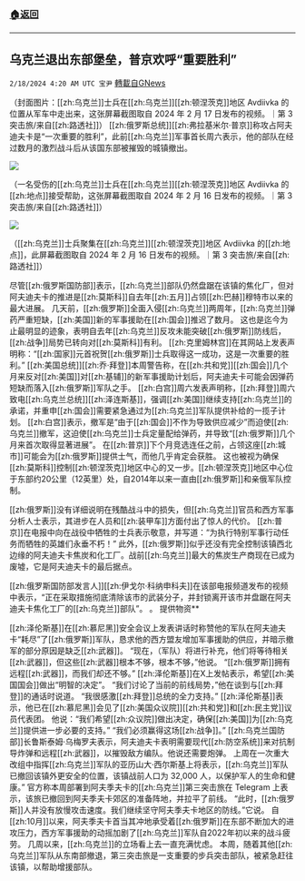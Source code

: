 ###  [:house:返回](README.md)
---


## 乌克兰退出东部堡垒，普京欢呼“重要胜利”
`2/18/2024 4:20 AM UTC 宝尹` [轉載自GNews](https://gnews.org/articles/2319611)

（封面图片：[[zh:乌克兰]]士兵在[[zh:乌克兰]][[zh:顿涅茨克]]地区 Avdiivka 的位置从军车中走出来，这张屏幕截图取自 2024 年 2 月 17 日发布的视频。｜第 3 突击旅/来自[[zh:路透社]]）
[[zh:俄罗斯总统]][[zh:弗拉基米尔·普京]]称攻占阿夫迪夫卡是“一次重要的胜利”，此前[[zh:乌克兰]]军事首长周六表示，他的部队在经过数月的激烈战斗后从该国东部被摧毁的城镇撤出。

![](https://i.imgur.com/uCf2WLo.jpg)

（一名受伤的[[zh:乌克兰]]士兵在[[zh:乌克兰]][[zh:顿涅茨克]]地区 Avdiivka 的[[zh:地点]]接受帮助，这张屏幕截图取自 2024 年 2 月 16 日发布的视频。｜第 3 突击旅/来自[[zh:路透社]]）

![](https://i.imgur.com/hKejjwc.jpg)

（[[zh:乌克兰]]士兵聚集在[[zh:乌克兰]][[zh:顿涅茨克]]地区 Avdiivka 的[[zh:地点]]，此屏幕截图取自 2024 年 2 月 16 日发布的视频。｜第 3 突击旅/来自[[zh:路透社]]）

尽管[[zh:俄罗斯国防部]]表示，[[zh:乌克兰]]部队仍然盘踞在该镇的焦化厂，但对阿夫迪夫卡的推进是[[zh:莫斯科]]自去年[[zh:五月]]占领[[zh:巴赫]]穆特市以来的最大进展。
几天前，[[zh:俄罗斯]]全面入侵[[zh:乌克兰]]两周年，[[zh:乌克兰]]弹药严重短缺，[[zh:美国]]新的军事援助在[[zh:国会]]推迟了数月。
这也是迄今为止最明显的迹象，表明自去年[[zh:乌克兰]]反攻未能突破[[zh:俄罗斯]]防线后，[[zh:战争]]局势已转向对[[zh:莫斯科]]有利。
[[zh:克里姆林宫]]在其网站上发表声明称：“[[zh:国家]]元首祝贺[[zh:俄罗斯]]士兵取得这一成功，这是一次重要的胜利。”
[[zh:美国总统]][[zh:乔·拜登]]本周警告称，在[[zh:共和党]][[zh:国会]]几个月来反对[[zh:美国]]对[[zh:基辅]]的新军事援助计划后，阿夫迪夫卡可能会因弹药短缺而落入[[zh:俄罗斯]]军队之手。
[[zh:白宫]]周六发表声明称，[[zh:拜登]]周六致电[[zh:乌克兰总统]][[zh:泽连斯基]]，强调[[zh:美国]]继续支持[[zh:乌克兰]]的承诺，并重申[[zh:国会]]需要紧急通过为[[zh:乌克兰]]军队提供补给的一揽子计划。
[[zh:白宫]]表示，撤军是“由于[[zh:国会]]不作为导致供应减少”而迫使[[zh:乌克兰]]撤军，这迫使[[zh:乌克兰]]士兵定量配给弹药，并导致“[[zh:俄罗斯]]几个月来首次取得显著进展”。
在[[zh:普京]]下个月竞选连任之前，占领这座[[zh:城市]]可能会为[[zh:俄罗斯]]提供士气，而他几乎肯定会获胜。
这也被视为确保[[zh:莫斯科]]控制[[zh:顿涅茨克]]地区中心的又一步。[[zh:顿涅茨克]]地区中心位于东部约20公里（12英里）处，自2014年以来一直由[[zh:俄罗斯]]和亲俄军队控制。

[[zh:俄罗斯]]没有详细说明在残酷战斗中的损失，但[[zh:乌克兰]]官员和西方军事分析人士表示，其进步在人员和[[zh:装甲车]]方面付出了惊人的代价。
[[zh:普京]]在电报中向在战役中牺牲的士兵表示敬意，并写道：“为执行特别军事行动任务而牺牲的英雄们永垂不朽！”
此外，[[zh:俄罗斯]]似乎还没有完全控制该镇西北边缘的阿夫迪夫卡焦炭和化工厂。战前[[zh:乌克兰]]最大的焦炭生产商现在已成为废墟，它是阿夫迪夫卡的最后据点。

[[zh:俄罗斯国防部发言人]][[zh:伊戈尔·科纳申科夫]]在该部电报频道发布的视频中表示，“正在采取措施彻底清除该市的武装分子，并封锁离开该市并盘踞在阿夫迪夫卡焦化工厂的[[zh:乌克兰]]部队”。 。
​​​​​​​​​​​​提供物资**

[[zh:泽伦斯基]]在[[zh:慕尼黑]]安全会议上发表讲话时称赞他的军队在阿夫迪夫卡“耗尽”了[[zh:俄罗斯]]军队，恳求他的西方盟友增加军事援助的供应，并暗示撤军的部分原因是缺乏[[zh:武器]]。
“现在，（军队）将进行补充，他们将等待相关[[zh:武器]]，但这些[[zh:武器]]根本不够，根本不够，”他说。 “[[zh:俄罗斯]]拥有远程[[zh:武器]]，而我们却还不够。”
[[zh:泽伦斯基]]在X上发帖表示，希望[[zh:美国国会]]做出“明智的决定”。
“我们讨论了当前的前线局势，”他在谈到与[[zh:拜登]]的通话时说道。 “我很感激[[zh:拜登]]总统的全力支持。”
[[zh:泽伦斯基]]表示，他已在[[zh:慕尼黑]]会见了[[zh:美国众议院]][[zh:共和党]]和[[zh:民主党]]议员代表团。
他说：“我们希望[[zh:众议院]]做出决定，确保[[zh:美国]]为[[zh:乌克兰]]提供进一步必要的支持。” “我们必须赢得这场[[zh:战争]]。”
[[zh:乌克兰国防部]]长鲁斯泰姆·乌梅罗夫表示，阿夫迪夫卡表明需要现代[[zh:防空系统]]来对抗制导炸弹和远程[[zh:武器]]，以摧毁敌方编队。他说还需要炮弹。
上周在一次重大改组中指挥[[zh:乌克兰]]军队的亚历山大·西尔斯基上将表示，[[zh:乌克兰]]军队已撤回该镇外更安全的位置，该镇战前人口为 32,000 人，以保护军人的生命和健康。”
官方称本周部署到阿夫季夫卡的[[zh:乌克兰]]第三突击旅在 Telegram 上表示，该旅已撤回到阿夫季夫卡郊区的准备阵地，并拉平了前线。
“此时，[[zh:俄罗斯]]人并没有放慢攻击速度。我们继续坚守阿夫季夫卡地区的防线。”它说。
自[[zh:10月]]以来，阿夫季夫卡首当其冲地承受着[[zh:俄罗斯]]在东部不断加大的进攻压力，西方军事援助的动摇加剧了[[zh:乌克兰]]军队自2022年初以来的战斗疲劳。
几周以来，[[zh:乌克兰]]的立场看上去一直充满忧虑。
本周，随着其他[[zh:乌克兰]]军队从东南部撤退，第三突击旅是一支重要的步兵突击部队，被紧急赶往该镇，以帮助增援部队。




